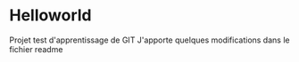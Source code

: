 # Helloworld
Projet test d'apprentissage de GIT
J'apporte quelques modifications dans le fichier readme
